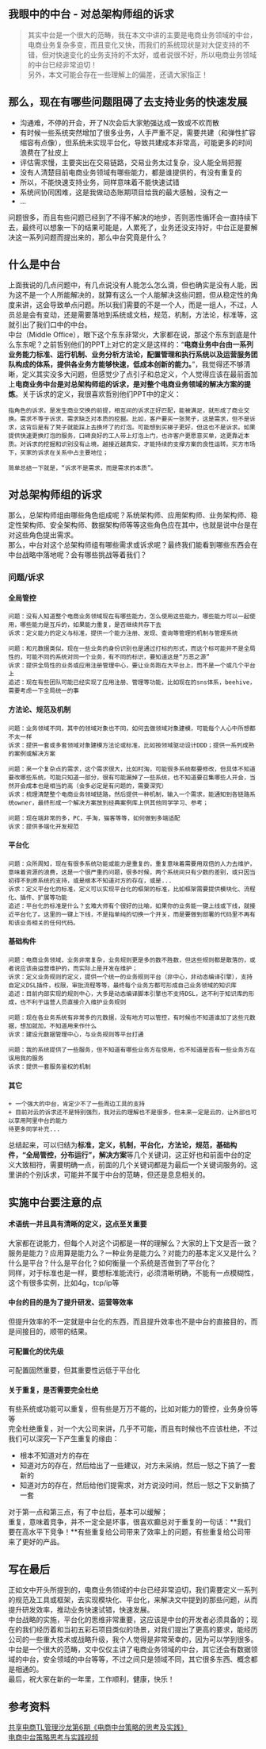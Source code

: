 ## 我眼中的中台 - 对总架构师组的诉求

> 其实中台是一个很大的范畴，我在本文中讲的主要是电商业务领域的中台，电商业务复杂多变，而且变化又快，而我们的系统现状是对大促支持的不错，但对快速变化的业务支持的不太好，或者说很不好，所以电商业务领域的中台已经非常迫切！  
> 另外，本文可能会存在一些理解上的偏差，还请大家指正！


## 那么，现在有哪些问题阻碍了去支持业务的快速发展
+ 沟通难，不停的开会，开了N次会后大家勉强达成一致或不欢而散
+ 有时候一些系统突然增加了很多业务，人手严重不足，需要共建（和弹性扩容缩容有点像），但系统未实现平台化，导致共建成本非常高，可能更多的时间浪费在了扯皮上
+ 评估需求慢，主要突出在交易链路，交易业务太过复杂，没人能全局把握
+ 没有人清楚目前电商业务领域有哪些能力，都是谁提供的，有没有重复的
+ 所以，不能快速支持业务，同样意味着不能快速试错
+ 系统间协同困难，这是我做动态账期项目给我的最大感触，没有之一
+ ...

问题很多，而且有些问题已经到了不得不解决的地步，否则恶性循环会一直持续下去，最终可以想象一下的结果可能是，人累死了，业务还没支持好，中台正是要解决这一系列问题而提出来的，那么中台究竟是什么？

## 什么是中台
上面我说的几点问题中，有几点说没有人能怎么怎么滴，但也确实是没有人能，因为这不是一个人所能解决的，就算有这么一个人能解决这些问题，但从稳定性的角度来讲，这会导致单点问题。所以我们需要的不是一个人，而是一组人，不过，人员总是会有变动，还是需要落地到系统或文档，规范，机制，方法论，标准等，这就引出了我们口中的中台。  
中台（Middle Office），眼下这个东东非常火，大家都在说，那这个东东到底是什么东东呢？之前哲别他们的PPT上对它的定义是这样的：“**电商业务中台由一系列业务能力标准、运行机制、业务分析方法论，配置管理和执行系统以及运营服务团队构成的体系，提供各业务方能够快速，低成本创新的能力。**”，我觉得还不够清晰，定义其实没多大问题，但感觉少了点引子和总定义，个人觉得应该在最前面加上**电商业务中台是对总架构师组的诉求，是对整个电商业务领域的解决方案的提炼**。关于诉求的定义，我很喜欢哲别他们PPT中的定义：  

	指角色的诉求，是发生商业交换的前提，相互间的诉求正好匹配，能被满足，就形成了商业交换。需求不等于诉求，需求缺乏对本质的挖掘。比如，客户要买一张凳子，这是需求，但不是诉求，这背后是有了凳子就能踩上去换坏了的灯泡。可能想到买梯子更好，但这也不是诉求。如果提供快速更换灯泡的服务，口碑良好的工人带上灯泡上门，也许客户更愿意买单，这更靠近本质。对诉求的挖掘和识别没有止境，越接近越真实，才能持续的支撑方案的良性运转。买方市场下，买家的诉求在关系中占主要地位；
	
	简单总结一下就是，“诉求不是需求，而是需求的本质”。
	

## 对总架构师组的诉求
那么，总架构师组由哪些角色组成呢？系统架构师、应用架构师、业务架构师、稳定性架构师、安全架构师、数据架构师等等这些角色应在其中，也就是说中台是在对这些角色提出需求。  
那么，中台对这个总架构师组有哪些需求或诉求呢？最终我们能看到哪些东西会在中台战略中落地呢？会有哪些挑战等着我们？

### 问题/诉求
#### 全局管控

	问题：没有人知道整个电商业务领域现在有哪些能力，怎么使用这些能力，哪些能力可以一起使用，哪些能力是互斥的，如果能力重复，是否继续共存下去  
	诉求：定义能力的定义与标准，提供一个能力注册、发现、查询等管理的机制与管理系统
	
	问题：和元数据类似，现在一些业务的身份识别也是通过打标的形式，而这个标可能并不是全局性的，可能不同的系统对同一个业务，有不同的标识，要知道这是“万恶之源”
	诉求：提供全局性的业务或应用注册管理中心，要让业务跑在大平台上，而不是一个或几个平台上
	追述：现在有些团队可能已经实现了应用注册、管理等功能，比如现在的sns体系，beehive，需要考虑一下全局统一的事
	
#### 方法论、规范及机制

	问题：业务领域不同，其中的领域对象也不同，如何去做领域对象建模，可能每个人心中所想都不太一样
	诉求：提供一套或多套领域对象建模方法论或标准，比如按领域驱动设计DDD；提供一系列成熟的案例或解决方案
	
	问题：来一个复杂点的需求，这个需求很大，比如村淘，可能很多系统都要修改，但具体不知道要改哪些系统，可能只知道一部分，很有可能漏掉了一些系统，也不知道要召集哪些人开会，当然开会成本也是相当的高（会多必定是有问题的，需要深究）
	诉求：梳理清楚整个电商业务领域链路，然后提供一种机制，输入一个需求，能通知到各链路系统owner，最终形成一个解决方案放到经典案例库上供其他同学学习、参考；
	
	问题：现在端非常的多，PC，手淘，猫客等等，如何做到多端适配
	诉求：提供多端化开发规范

#### 平台化

	问题：众所周知，现在有很多系统功能或能力是重复的，重复意味着需要用双倍的人力去维护，意味着资源的浪费，这是一个很严重的问题，很多时候，两个系统间只有少数的差别，或只因当初得不到原系统的支持，或是根本不知道对方的存在，或是...  
	诉求：定义平台化的标准，定义可以实现平台化的框架的标准，比如框架需要提供模块化、流程化、插件、扩展等功能 
	追述：平台化的标准是什么？玄难大师有个很好的比喻，如果你的业务能一键上线或下线，就接近平台化了。这里的一键上下线，不是指单纯的切换一个开关，而是要做到部署的代码里不再有和该业务相关的任何代码。
	
#### 基础构件
	
	问题：电商业务领域，业务非常复杂，业务规则更是多的数不胜数，但这些规则都是散落的，或者说应该由运营维护的，而实际上是开发在维护；
	诉求：定义业务规则的定义，提供一个统一的业务规则平台（非中心，非动态编译引擎），支持自定义DSL插件，权限，审批流程等等，最终每个业务方都可形成自己业务领域的知识库
	追述：目前内部实现的规则中心，大多是动态编译脚本引擎也不支持DSL，这不利于知识库的形成，也不利于运营人员直接介入维护业务规则
	
	问题：现在各业务系统有非常多的元数据，没有地方可以管控，有时候也不知道谁加了这些元数据，想加就加，不知道用来作什么
	诉求：建设元数据管理中心，与业务规则等平台打通
	
	问题：我的系统提供了一些服务，但不知道有哪些业务方在使用，也不知道是否有一些业务方在误用我的服务
	诉求：提供一套服务鉴权的机制
	
#### 其它
	+ 一个强大的中台，肯定少不了一些周边工具的支持
	+ 目前对云的诉求还不是特别强烈，我对云的理解也不是很多，但未来一定是云的，让外部也可以享用阿里中台的能力
	待更多同学补充...
	
总结起来，可以归结为**标准，定义，机制，平台化，方法论，规范，基础构件，“全局管控，分布运行”，解决方案**等几个关键词，这正好也和前面中台的定义大致相符，需要明确一点，前面的几个关键词都是为最后一个关键词服务的。这里讲的个别诉求，可能并不属于中台的范畴，但还是息息相关的。

## 实施中台要注意的点
#### 术语统一并且具有清晰的定义，这点至关重要
大家都在说能力，但每个人对这个词都是一样的理解么？大家的上下文是否一致？服务是能力？应用算是能力么？一种业务是能力么？对能力的基本定义又是什么？  
什么是平台？什么是平台化？如何衡量一个系统是否做到了平台化？  
同样，对于标准也是一样，要想标准能流行，必须清晰明确，不能有一点模糊性，这个有很多实例，比如4g，tcp/ip等
#### 中台的目的是为了提升研发、运营等效率
但提升效率的不一定就是中台化的东西，而且提升效率也不是中台的直接目的，而是间接目的，顺带的结果。
#### 可配置化的优先级
可配置固然重要，但其重要性远低于平台化
#### 关于重复，是否需要完全杜绝
有些系统或功能可以重复，但有些是万万不能的，比如对能力的管控，业务身份等等  
完全杜绝重复，对一个大公司来讲，几乎不可能，而且有时候也不应该杜绝，不过我们可以深究一下产生重复的缘由：
  
+ 根本不知道对方的存在
+ 知道对方的存在，然后给出了一些建议，对方未采纳，然后一怒之下搞了一套新的
+ 知道对方的存在，然后给他们提需求，对方说没时间，然后一怒之下又新搞了一套

对于第一点和第三点，有了中台后，基本可以缓解；  
重复，意味着竞争，并不一定全是坏事，很喜欢癫总对于重复的一句话：**我们要在高水平下竞争！**有些重复给公司带来了效率上的问题，有些重复给公司带来了更好的产品。

## 写在最后
正如文中开头所提到的，电商业务领域的中台已经非常迫切，我们需要定义一系列的规范及工具或框架，去实现模块化、平台化，来解决文中提到的那些问题，从而提升研发效率，推动业务快速试错，快速发展。  
中台战略的实施，平台化的思维非常重要，这应该是中台的开发者必须具备的；现在的我们经历着和当初五彩石项目类似的场景，对我们提出了更高的要求，能经历公司的一些重大技术或战略升级，我个人觉得是非常荣幸的，因为可以学到很多。
中台是一个很大的范畴，文中仅仅主讲了电商业务领域的中台，其它还会有数据领域的中台，安全领域的中台等等，不过之间只是领域不同，其它很多东西、概念都是相通的。  
最后，祝大家在新的一年里，工作顺利，健康，快乐！


## 参考资料
[共享电商TL管理沙龙第6期《电商中台策略的思考及实践》](http://www.atatech.org/articles/46118)  
[电商中台策略思考与实践视频](http://xue.alibaba-inc.com/trs/mediaDetail.htm?spm=a1z39.7477585.1998183628.97.FdLW4W&mediaUid=f9ca2393-abd7-4bc1-90aa-d5425ea48c9f)

